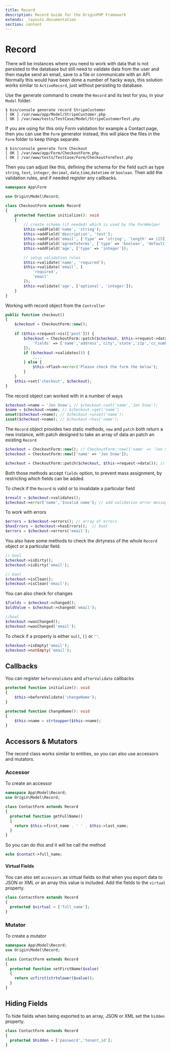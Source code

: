 ```yaml
---
title: Record
description: Record Guide for the OriginPHP Framework
extends: _layouts.documentation
section: content
---
```

# Record

There will be instances where you need to work with data that is not persisted to the database but still need to validate data from the user and then maybe send an email, save to a file or communicate with an API. Normally this would have been done a number of hacky ways, this solution works similar to `ActiveRecord`, just without persisting to database.

Use the generate command to create the `Record` and its test for you, in your `Model` folder. 

```linux
$ bin/console generate record StripeCustomer
[ OK ] /var/www/app/Model/StripeCustomer.php
[ OK ] /var/www/tests/TestCase/Model/StripeCustomerTest.php
```

If you are using for this only Form validation for example a Contact page, then you can use the `Form` generator instead, this will place the files in the `Form` folder to keep things separate.

```linux
$ bin/console generate form Checkout
[ OK ] /var/www/app/Form/CheckoutForm.php
[ OK ] /var/www/tests/TestCase/Form/CheckoutFormTest.php
```

Then you can adjust like this, defining the schema for the field such as type `string`, `text`, `integer`, `decimal`, `date`,`time`,`datetime` or `boolean`. Then add the validation rules, and if needed register any callbacks.

```php
namespace App\Form

use Origin\Model\Record;

class CheckoutForm extends Record
{
    protected function initialize(): void
    {
        // create schema (if needed) which is used by the FormHelper
        $this->addField('name', 'string');
        $this->addField('description', 'text');
        $this->addField('email', ['type' => 'string', 'length' => 125]);
        $this->addField('agreeToTerms', ['type' => 'boolean', 'default' => true]);
        $this->addField('age', ['type' => 'integer']);

        // setup validation rules
        $this->validate('name', 'required');
        $this->validate('email', [
            'required',
            'email'
        ]);
        $this->validate('age', ['optional', 'integer']);
    }
}
```

Working with record object from the `Controller`

```php
public function checkout()
{
    $checkout = CheckoutForm::new();
    
    if ($this->request->is(['post'])) {
        $checkout = CheckoutForm::patch($checkout, $this->request->data(), [
            'fields' => ['name','address','city','state','zip','cc_number','cc_expiry']
        ]);
        if ($checkout->validates()) {
            ....
        } else {
            $this->Flash->error('Please check the form the below');
        }
    }
    $this->set('checkout', $checkout);
}

```

The record object can worked with in a number of ways

```php
$checkout->name = 'Jon Snow'; // $checkout->set('name','Jon Snow');
$name = $checkout->name; // $checkout->get('name')
unset($checkout->name); // $checkout->unset('name');
isset($checkout->name); // $checkout->has('name');
```

The `Record` object provides two static methods, `new` and `patch` both return a new instance, with patch designed to take an array of data an patch an existing `Record`

```php
$checkout = CheckoutForm::new(); // CheckoutForm::new(['name' => 'Jon Snow']);
$checkout = CheckoutForm::new(['name' => 'Jon Snow']);

$checkout = CheckoutForm::patch($checkout, $this->request->data()); // or any array e.g. $_POST
```

Both those methods accept `fields` option, to prevent mass assignment, by restricting which fields
can be added.

To check if the `Record` is valid or to invalidate a particular field

```php
$result = $checkout->validates();
$checkout->error('name','Invalid name'); // add validation error messages manually
```

To work with errors

```php
$errors = $checkout->errors(); // array of errors
$hasErrors = $checkout->hasErrors();  // bool
$errors = $checkout->errors('email');

```

You also have some methods to check the dirtyness of the whole `Record` object or a particular field.

```php
// bool
$checkout->isDirty();
$checkout->isDirty('email');

// bool
$checkout->isClean();
$checkout->isClean('email');
```

You can also check for changes

```php
$fields = $checkout->changed();
$oldValue = $checkout->changed('email');

//bool
$checkout->wasChanged();
$checkout->wasChanged('email');
```

To check if a property is either `null`, `[]` or `''`.

```php
$checkout->isEmpty('email');
$checkout->notEmpty('email');
```

## Callbacks

You can register `beforeValidate` and `afterValidate` callbacks

```php
protected function initialize(): void
{
    $this->beforeValidate('changeName');
}

protected function changeName(): void
{
    $this->name = strtoupper($this->name);
}
```


## Accessors & Mutators

The record class works similar to entities, so you can also use accessors and mutators.

### Accessor

To create an accessor

```php
namespace App\Model\Record;
use Origin\Model\Record;

class ContactForm extends Record
{
  protected function getFullName()
  {
    return $this->first_name . ' ' . $this->last_name;
  }
}
```

So you can do this and it will be call the method

```php
echo $contact->full_name;
```

#### Virtual Fields

You can also set `accessors` as virtual fields so that when you export data to JSON or XML or an array this value is included. Add the fields to the `virtual` property.

```php
class ContactForm extends Record
{
  protected $virtual = ['full_name'];
}
```

### Mutator

To create a mutator

```php
namespace App\Model\Record;
use Origin\Model\Record;

class ContactForm extends Record
{
  protected function setFirstName($value)
  {
    return ucfirst(strtolower($value));
  }
}
```

## Hiding Fields

To hide fields when being exported to an array, JSON or XML set the `hidden` property.

```php
class ContactForm extends Record
{
  protected $hidden = ['password','tenant_id'];
}
```